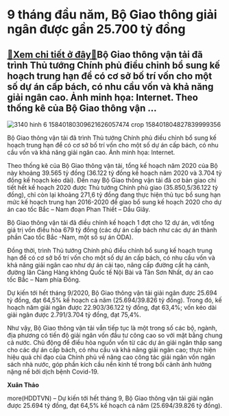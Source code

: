 9 tháng đầu năm, Bộ Giao thông giải ngân được gần 25.700 tỷ đồng
================================================================

[:gift:Xem chi tiết ở đây:gift:](https://hddtvn.com/9-thang-dau-nam-bo-giao-thong-giai-ngan-duoc-gan-25-700-ty-dong/)Bộ Giao thông vận tải đã trình Thủ tướng Chính phủ điều chỉnh bổ sung kế hoạch trung hạn để có cơ sở bố trí vốn cho một số dự án cấp bách, có nhu cầu vốn và khả năng giải ngân cao. Ảnh minh họa: Internet. Theo thống kê của Bộ Giao thông vận …
--------------------------------------------------------------------------------------------------------------------------------------------------------------------------------------------------------------------------------------------------





![3140 hinh 6 15840180309621626057474 crop 158401804827839999356](https://haiquanonline.com.vn/stores/news_dataimages/thaodx/092020/24/09/in_article/3140_hinh-6-15840180309621626057474-crop-158401804827839999356.jpg?rt=20200924095104 "undefined")


Bộ Giao thông vận tải đã trình Thủ tướng Chính phủ điều chỉnh bổ sung kế hoạch trung hạn để có cơ sở bố trí vốn cho một số dự án cấp bách, có nhu cầu vốn và khả năng giải ngân cao. Ảnh minh họa: Internet.



Theo thống kê của Bộ Giao thông vận tải, tổng kế hoạch năm 2020 của Bộ này khoảng 39.565 tỷ đồng (36.122 tỷ đồng kế hoạch năm 2020 và 3.704 tỷ đồng kế hoạch kéo dài). Đến nay Bộ Giao thông vận tải đã cơ bản giao chi tiết hết kế hoạch 2020 được Thủ tướng Chính phủ giao (35.850,5/36.122 tỷ đồng), chỉ còn lại khoảng 271,6 tỷ đồng đang thực hiện thủ tục bổ sung hạn mức kế hoạch trung hạn 2016-2020 để giao bổ sung kế hoạch 2020 cho dự án cao tốc Bắc – Nam đoạn Phan Thiết – Dầu Giây.


Bộ Giao thông vận tải đã điều chỉnh kế hoạch 1 đợt cho 12 dự án, với tổng giá trị vốn điều hòa 679 tỷ đồng (các dự án cấp bách như các dự án thành phần Cao tốc Bắc -Nam, một số sự án ODA).


Đồng thời, trình Thủ tướng Chính phủ điều chỉnh bổ sung kế hoạch trung hạn để có cơ sở bố trí vốn cho một số dự án cấp bách, có nhu cầu vốn và khả năng giải ngân cao như dự án cải tạo, nâng cấp đường cất hạ cánh, đường lăn Cảng Hàng không Quốc tế Nội Bài và Tân Sơn Nhất, dự án cao tốc Bắc – Nam phía Đông.


Dự kiến tới hết tháng 9/2020, Bộ Giao thông vận tải giải ngân được 25.694 tỷ đồng, đạt 64,5% kế hoạch cả năm (25.694/39.826 tỷ đồng). Trong đó, kế hoạch năm giải ngân được 22.903/36.122 tỷ đồng, đạt 63,4%; vốn kéo dài giải ngân được 2.791/3.704 tỷ đồng, đạt 75,4%.


Như vậy, Bộ Giao thông vận tải vẫn tiếp tục là một trong số các bộ, ngành, địa phương có tiến độ giải ngân vốn đầu tư công cao so với mặt bằng chung cả nước. Chủ động để điều hòa nguồn vốn từ các dự án giải ngân thấp sang cho các dự án cấp bách, có nhu cầu và khả năng giải ngân cao; thực hiện hiệu quả chỉ đạo của Chính phủ về nâng cao công tác giải ngân vốn ngân sách nhà nước, góp phần kích cầu nền kinh tế trong bối cảnh ảnh hưởng nặng nề bởi dịch bệnh Covid-19.




**Xuân Thảo**



more(HDDTVN) – Dự kiến tới hết tháng 9, Bộ Giao thông vận tải giải ngân được 25.694 tỷ đồng, đạt 64,5% kế hoạch cả năm (25.694/39.826 tỷ đồng).

